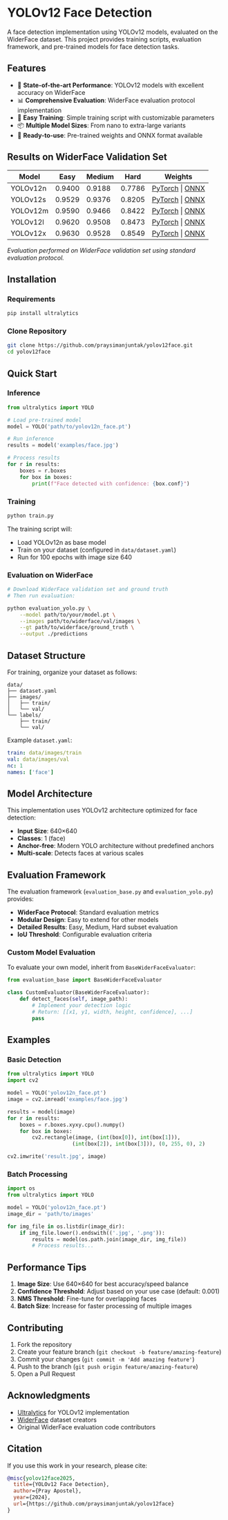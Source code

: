# YOLOv12 Face Detection

A face detection implementation using YOLOv12 models, evaluated on the WiderFace dataset. This project provides training scripts, evaluation framework, and pre-trained models for face detection tasks.

## Features

- 🚀 **State-of-the-art Performance**: YOLOv12 models with excellent accuracy on WiderFace
- 📊 **Comprehensive Evaluation**: WiderFace evaluation protocol implementation
- 🔧 **Easy Training**: Simple training script with customizable parameters
- 📦 **Multiple Model Sizes**: From nano to extra-large variants
- 🎯 **Ready-to-use**: Pre-trained weights and ONNX format available

## Results on WiderFace Validation Set

| Model | Easy | Medium | Hard | Weights |
|-------|------|--------|------|---------|
| YOLOv12n | 0.9400 | 0.9188 | 0.7786 | [PyTorch](https://github.com/praysimanjuntak/yolov12face/releases/download/v1.0.0/yolov12n-face.pt) \| [ONNX](https://github.com/praysimanjuntak/yolov12face/releases/download/v1.0.0/yolov12n-face.onnx) |
| YOLOv12s | 0.9529 | 0.9376 | 0.8205 | [PyTorch](https://github.com/praysimanjuntak/yolov12face/releases/download/v1.0.0/yolov12s-face.pt) \| [ONNX](https://github.com/praysimanjuntak/yolov12face/releases/download/v1.0.0/yolov12s-face.onnx) |
| YOLOv12m | 0.9590 | 0.9466 | 0.8422 | [PyTorch](https://github.com/praysimanjuntak/yolov12face/releases/download/v1.0.0/yolov12m-face.pt) \| [ONNX](https://github.com/praysimanjuntak/yolov12face/releases/download/v1.0.0/yolov12m-face.onnx) |
| YOLOv12l | 0.9620 | 0.9508 | 0.8473 | [PyTorch](https://github.com/praysimanjuntak/yolov12face/releases/download/v1.0.0/yolov12l-face.pt) \| [ONNX](https://github.com/praysimanjuntak/yolov12face/releases/download/v1.0.0/yolov12l-face.onnx) |
| YOLOv12x | 0.9630 | 0.9528 | 0.8549 | [PyTorch](https://github.com/praysimanjuntak/yolov12face/releases/download/v1.0.0/yolov12x-face.pt) \| [ONNX](https://github.com/praysimanjuntak/yolov12face/releases/download/v1.0.0/yolov12x-face.onnx) |

*Evaluation performed on WiderFace validation set using standard evaluation protocol.*

## Installation

### Requirements

```bash
pip install ultralytics
```

### Clone Repository

```bash
git clone https://github.com/praysimanjuntak/yolov12face.git
cd yolov12face
```

## Quick Start

### Inference

```python
from ultralytics import YOLO

# Load pre-trained model
model = YOLO('path/to/yolov12n_face.pt')

# Run inference
results = model('examples/face.jpg')

# Process results
for r in results:
    boxes = r.boxes
    for box in boxes:
        print(f"Face detected with confidence: {box.conf}")
```

### Training

```bash
python train.py
```

The training script will:
- Load YOLOv12n as base model
- Train on your dataset (configured in `data/dataset.yaml`)
- Run for 100 epochs with image size 640

### Evaluation on WiderFace

```bash
# Download WiderFace validation set and ground truth
# Then run evaluation:

python evaluation_yolo.py \
    --model path/to/your/model.pt \
    --images path/to/widerface/val/images \
    --gt path/to/widerface/ground_truth \
    --output ./predictions
```

## Dataset Structure

For training, organize your dataset as follows:

```
data/
├── dataset.yaml
├── images/
│   ├── train/
│   └── val/
└── labels/
    ├── train/
    └── val/
```

Example `dataset.yaml`:

```yaml
train: data/images/train
val: data/images/val
nc: 1
names: ['face']
```

## Model Architecture

This implementation uses YOLOv12 architecture optimized for face detection:

- **Input Size**: 640×640
- **Classes**: 1 (face)
- **Anchor-free**: Modern YOLO architecture without predefined anchors
- **Multi-scale**: Detects faces at various scales

## Evaluation Framework

The evaluation framework (`evaluation_base.py` and `evaluation_yolo.py`) provides:

- **WiderFace Protocol**: Standard evaluation metrics
- **Modular Design**: Easy to extend for other models
- **Detailed Results**: Easy, Medium, Hard subset evaluation
- **IoU Threshold**: Configurable evaluation criteria

### Custom Model Evaluation

To evaluate your own model, inherit from `BaseWiderFaceEvaluator`:

```python
from evaluation_base import BaseWiderFaceEvaluator

class CustomEvaluator(BaseWiderFaceEvaluator):
    def detect_faces(self, image_path):
        # Implement your detection logic
        # Return: [[x1, y1, width, height, confidence], ...]
        pass
```

## Examples

### Basic Detection

```python
from ultralytics import YOLO
import cv2

model = YOLO('yolov12n_face.pt')
image = cv2.imread('examples/face.jpg')

results = model(image)
for r in results:
    boxes = r.boxes.xyxy.cpu().numpy()
    for box in boxes:
        cv2.rectangle(image, (int(box[0]), int(box[1])), 
                     (int(box[2]), int(box[3])), (0, 255, 0), 2)

cv2.imwrite('result.jpg', image)
```

### Batch Processing

```python
import os
from ultralytics import YOLO

model = YOLO('yolov12n_face.pt')
image_dir = 'path/to/images'

for img_file in os.listdir(image_dir):
    if img_file.lower().endswith(('.jpg', '.png')):
        results = model(os.path.join(image_dir, img_file))
        # Process results...
```

## Performance Tips

1. **Image Size**: Use 640×640 for best accuracy/speed balance
2. **Confidence Threshold**: Adjust based on your use case (default: 0.001)
3. **NMS Threshold**: Fine-tune for overlapping faces
4. **Batch Size**: Increase for faster processing of multiple images

## Contributing

1. Fork the repository
2. Create your feature branch (`git checkout -b feature/amazing-feature`)
3. Commit your changes (`git commit -m 'Add amazing feature'`)
4. Push to the branch (`git push origin feature/amazing-feature`)
5. Open a Pull Request

## Acknowledgments

- [Ultralytics](https://github.com/ultralytics/ultralytics) for YOLOv12 implementation
- [WiderFace](http://shuoyang1213.me/WIDERFACE/) dataset creators
- Original WiderFace evaluation code contributors

## Citation

If you use this work in your research, please cite:

```bibtex
@misc{yolov12face2025,
  title={YOLOv12 Face Detection},
  author={Pray Apostel},
  year={2024},
  url={https://github.com/praysimanjuntak/yolov12face}
}
```